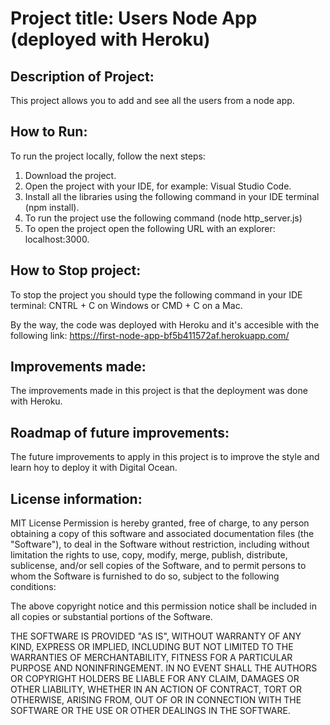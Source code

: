 # Project title: Users Node App (deployed with Heroku)

## Description of Project:
This project allows you to add and see all the users from a node app.

## How to Run:
To run the project locally, follow the next steps:
1. Download the project.
2. Open the project with your IDE, for example: Visual Studio Code.
3. Install all the libraries using the following command in your IDE terminal (npm install).
4. To run the project use the following command (node http_server.js)
5. To open the project open the following URL with an explorer: localhost:3000.

## How to Stop project:
To stop the project you should type the following command in your IDE terminal: CNTRL + C on Windows or CMD + C on a Mac.

By the way, the code was deployed with Heroku and it's accesible with the following link:
https://first-node-app-bf5b411572af.herokuapp.com/

## Improvements made:
The improvements made in this project is that the deployment was done with Heroku.

## Roadmap of future improvements:
The future improvements to apply in this project is to improve the style and learn hoy to deploy it with Digital Ocean.

## License information:
MIT License
Permission is hereby granted, free of charge, to any person obtaining a copy of this software and associated documentation files (the "Software"), to deal in the Software without restriction, including without limitation the rights to use, copy, modify, merge, publish, distribute, sublicense, and/or sell copies of the Software, and to permit persons to whom the Software is furnished to do so, subject to the following conditions:

The above copyright notice and this permission notice shall be included in all copies or substantial portions of the Software.

THE SOFTWARE IS PROVIDED "AS IS", WITHOUT WARRANTY OF ANY KIND, EXPRESS OR IMPLIED, INCLUDING BUT NOT LIMITED TO THE WARRANTIES OF MERCHANTABILITY, FITNESS FOR A PARTICULAR PURPOSE AND NONINFRINGEMENT. IN NO EVENT SHALL THE AUTHORS OR COPYRIGHT HOLDERS BE LIABLE FOR ANY CLAIM, DAMAGES OR OTHER LIABILITY, WHETHER IN AN ACTION OF CONTRACT, TORT OR OTHERWISE, ARISING FROM, OUT OF OR IN CONNECTION WITH THE SOFTWARE OR THE USE OR OTHER DEALINGS IN THE SOFTWARE.
